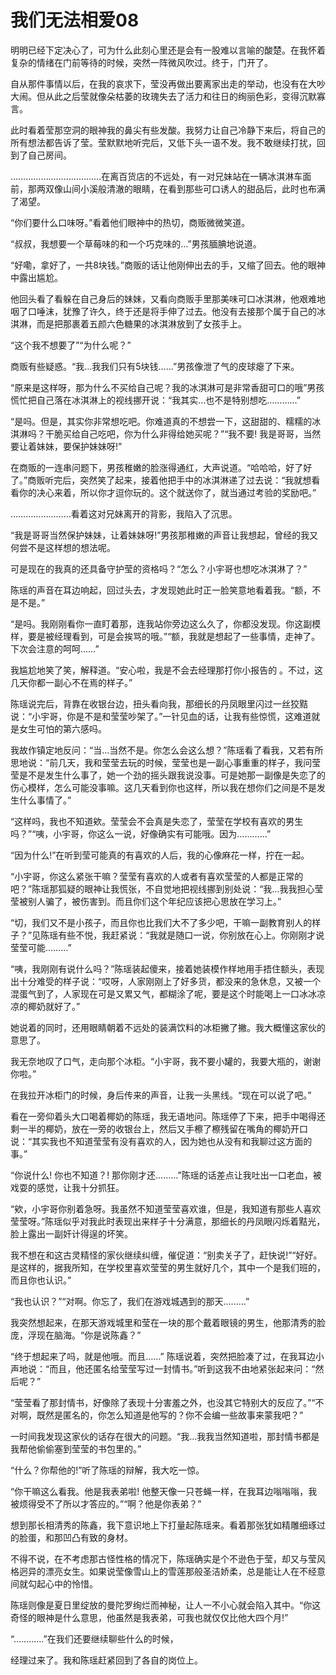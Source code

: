 # 我们无法相爱08

明明已经下定决心了，可为什么此刻心里还是会有一股难以言喻的酸楚。在我怀着复杂的情绪在门前等待的时候，突然一阵微风吹过。终于，门开了。

自从那件事情以后，在我的哀求下，莹没再做出要离家出走的举动，也没有在大吵大闹。但从此之后莹就像朵枯萎的玫瑰失去了活力和往日的绚丽色彩，变得沉默寡言。

此时看着莹那空洞的眼神我的鼻尖有些发酸。我努力让自己冷静下来后，将自己的所有想法都告诉了莹。莹默默地听完后，又低下头一语不发。我不敢继续打扰，回到了自己房间。

………………………………在离百货店的不远处，有一对兄妹站在一辆冰淇淋车面前，那两双像山间小溪般清澈的眼睛，在看到那些可口诱人的甜品后，此时也布满了渴望。

“你们要什么口味呀。”看着他们眼神中的热切，商贩微微笑道。

“叔叔，我想要一个草莓味的和一个巧克味的…”男孩腼腆地说道。

“好嘞，拿好了，一共8块钱。”商贩的话让他刚伸出去的手，又缩了回去。他的眼神中露出尴尬。

他回头看了看躲在自己身后的妹妹，又看向商贩手里那美味可口冰淇淋，他艰难地咽了口唾沫，犹豫了许久，终于还是将手伸了过去。他没有去接那个属于自己的冰淇淋，而是把那裹着五颜六色糖果的冰淇淋放到了女孩手上。

“这个我不想要了”“为什么呢？”

商贩有些疑惑。“我…我我们只有5块钱……”男孩像泄了气的皮球瘪了下来。

“原来是这样呀，那为什么不买给自己呢？我的冰淇淋可是非常香甜可口的哦”男孩慌忙把自己落在冰淇淋上的视线挪开说：“我其实…也不是特别想吃…………”

“是吗。但是，其实你非常想吃吧。你难道真的不想尝一下，这甜甜的、糯糯的冰淇淋吗？干脆买给自己吃吧，你为什么非得给她买呢？”“我不要! 我是哥哥，当然要让着妹妹，要保护妹妹呀!”

在商贩的一连串问题下，男孩稚嫩的脸涨得通红，大声说道。“哈哈哈，好了好了。”商贩听完后，突然笑了起来，接着他把手中的冰淇淋递了过去说：“我就想看看你的决心来着，所以你才逗你玩的。这个就送你了，就当通过考验的奖励吧。”

……………………看着这对兄妹离开的背影，我陷入了沉思。

“我是哥哥当然保护妹妹，让着妹妹呀!”男孩那稚嫩的声音让我想起，曾经的我又何尝不是这样想的想法呢。

可是现在的我真的还具备守护莹的资格吗？“怎么？小宇哥也想吃冰淇淋了？”

陈瑶的声音在耳边响起，回过头去，才发现她此时正一脸笑意地看着我。“额，不是不是。”

“是吗。我刚刚看你一直盯着那，连我站你旁边这么久了，你都没发现。你这副模样，要是被经理看到，可是会挨骂的哦。”“额，我就是想起了一些事情，走神了。下次会注意的呵呵……”

我尴尬地笑了笑，解释道。“安心啦，我是不会去经理那打你小报告的 。不过，这几天你都一副心不在焉的样子。”

陈瑶说完后，背靠在收银台边，扭头看向我，那细长的丹凤眼里闪过一丝狡黠说：“小宇哥，你是不是和莹莹吵架了。”一针见血的话，让我有些惊慌，这难道就是女生可怕的第六感吗。

我故作镇定地反问：“当…当然不是。你怎么会这么想？”陈瑶看了看我，又若有所思地说：“前几天，我和莹莹去玩的时候，莹莹也是一副心事重重的样子，我问莹莹是不是发生什么事了，她一个劲的摇头跟我说没事。可是她那一副像是失恋了的伤心模样，怎么可能没事嘛。这几天看到你也这样，所以我在想你们之间是不是发生什么事情了。”

“这样吗，我也不知道欸。莹莹会不会真是失恋了，莹莹在学校有喜欢的男生吗？”“咦，小宇哥，你这么一说，好像确实有可能哦。因为…………”

“因为什么!”在听到莹可能真的有喜欢的人后，我的心像麻花一样，拧在一起。

“小宇哥，你这么紧张干嘛？莹莹有喜欢的人或者有喜欢莹莹的人都是正常的吧？”陈瑶那狐疑的眼神让我慌张，不自觉地把视线挪到别处说：“我…我我担心莹莹被别人骗了，被伤害到。而且你们这个年纪应该把心思放在学习上。”

“切，我们又不是小孩子，而且你也比我们大不了多少吧，干嘛一副教育别人的样子？”见陈瑶有些不悦，我赶紧说：“我就是随口一说，你别放在心上。你刚刚才说莹莹可能………”

“咦，我刚刚有说什么吗？”陈瑶装起傻来，接着她装模作样地用手捂住额头，表现出十分难受的样子说：“哎呀，人家刚刚上了好多货，都没来的急休息，又被一个混蛋气到了，人家现在可是又累又气，都糊涂了呢，要是这个时能喝上一口冰冰凉凉的椰奶就好了。”

她说着的同时，还用眼睛朝着不远处的装满饮料的冰柜撇了撇。我大概懂这家伙的意思了。

我无奈地叹了口气，走向那个冰柜。“小宇哥，我不要小罐的，我要大瓶的，谢谢你啦。”

在我拉开冰柜门的时候，身后传来的声音，让我一头黑线。“现在可以说了吧。”

看在一旁仰着头大口喝着椰奶的陈瑶，我无语地问。陈瑶停了下来，把手中喝得还剩一半的椰奶，放在一旁的收银台上，然后又手檫了檫残留在嘴角的椰奶开口说：“其实我也不知道莹莹有没有喜欢的人，因为她也从没有和我聊过这方面的事。”

“你说什么! 你也不知道？! 那你刚才还………”陈瑶的话差点让我吐出一口老血，被戏耍的感觉，让我十分抓狂。

“欸，小宇哥你别着急呀。我虽然不知道莹莹喜欢谁，但是，我知道有那些人喜欢莹莹呀。”陈瑶似乎对我此时表现出来样子十分满意，那细长的丹凤眼闪烁着黠光，脸上露出一副奸计得逞的坏笑。

我不想在和这古灵精怪的家伙继续纠缠，催促道：“别卖关子了，赶快说!”“好好。是这样的，据我所知，在学校里喜欢莹莹的男生就好几个，其中一个是我们班的，而且你也认识。”

“我也认识？”“对啊。你忘了，我们在游戏城遇到的那天………”

我突然想起来，在那天游戏城里和莹在一块的那个戴着眼镜的男生，他那清秀的脸庞，浮现在脑海。“你是说陈鑫？”

“终于想起来了吗，就是他哦。而且……” 陈瑶说着，突然把脸凑了过，在我耳边小声地说：“而且，他还匿名给莹莹写过一封情书。”听到这我不由地紧张起来问：“然后呢？”

“莹莹看了那封情书，好像除了表现十分害羞之外，也没其它特别大的反应了。”“不对啊，既然是匿名的，你怎么知道是他写的？你不会编一些故事来蒙我吧？”

一时间我发现这家伙的话存在很大的问题。“我…我我当然知道啦，那封情书都是我帮他偷偷塞到莹莹的书包里的。”

“什么？你帮他的!”听了陈瑶的辩解，我大吃一惊。

“你干嘛这么看我。他是我表弟啦! 他整天像一只苍蝇一样，在我耳边嗡嗡嗡，我被烦得受不了所以才答应的。”“啊？他是你表弟？”

想到那长相清秀的陈鑫，我下意识地上下打量起陈瑶来。看着那张犹如精雕细琢过的脸蛋，和那凹凸有致的身材。

不得不说，在不考虑那古怪性格的情况下，陈瑶确实是个不逊色于莹，却又与莹风格迥异的漂亮女生。如果说莹像雪山上的雪莲那般圣洁娇柔，总是能让人在不经意间就勾起心中的怜惜。

陈瑶则像是夏日里绽放的曼陀罗绚烂而神秘，让人一不小心就会陷入其中。“你这奇怪的眼神是什么意思，他虽然是我表弟，可我也就仅仅比他大四个月!”

“…………”在我们还要继续聊些什么的时候，

经理过来了。我和陈瑶赶紧回到了各自的岗位上。